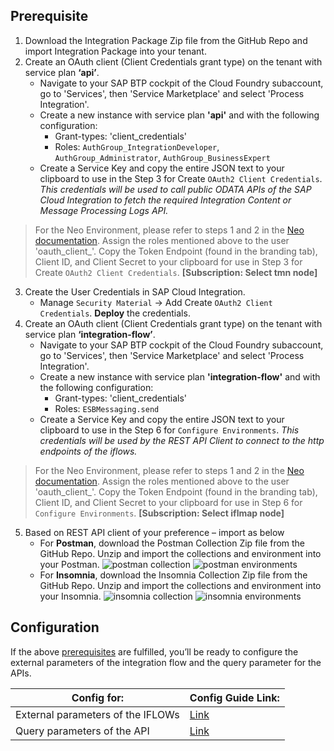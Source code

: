 ## Prerequisite

1. Download the Integration Package Zip file from the GitHub Repo and import Integration Package into your tenant.
2. Create an OAuth client (Client Credentials grant type) on the tenant with service plan **‘api’**.
    - Navigate to your SAP BTP cockpit of the Cloud Foundry subaccount, go to 'Services', then 'Service Marketplace' and select 'Process Integration'.
    - Create a new instance with service plan **'api'** and with the following configuration:
        - Grant-types: 'client_credentials'
        - Roles: `AuthGroup_IntegrationDeveloper`, `AuthGroup_Administrator`, `AuthGroup_BusinessExpert`
    - Create a Service Key and copy the entire JSON text to your clipboard to use in the Step 3 for Create `OAuth2 Client Credentials`. *This credentials will be used to call public ODATA APIs of the SAP Cloud Integration to fetch the required Integration Content or Message Processing Logs API.*     
>  For the Neo Environment, please refer to steps 1 and 2 in the [Neo documentation](https://help.sap.com/docs/cloud-integration/sap-cloud-integration/setting-up-oauth-inbound-authentication-with-client-credentials-grant-for-api-clients). Assign the roles mentioned above to the user 'oauth_client_<client ID>'. Copy the Token Endpoint (found in the branding tab), Client ID, and Client Secret to your clipboard for use in Step 3 for Create `OAuth2 Client Credentials`. **[Subscription: Select tmn node]**
3. Create the User Credentials in SAP Cloud Integration.
    - Manage `Security Material` -> Add Create `OAuth2 Client Credentials`. **Deploy** the credentials.
4. Create an OAuth client (Client Credentials grant type) on the tenant with service plan **‘integration-flow’**. 
    - Navigate to your SAP BTP cockpit of the Cloud Foundry subaccount, go to 'Services', then 'Service Marketplace' and select 'Process Integration'.
    - Create a new instance with service plan **'integration-flow'** and with the following configuration:
        - Grant-types: 'client_credentials'
        - Roles: `ESBMessaging.send`
    - Create a Service Key and copy the entire JSON text to your clipboard to use in the Step 6 for `Configure Environments`. *This credentials will be used by the REST API Client to connect to the http endpoints of the iflows.*     
>  For the Neo Environment, please refer to steps 1 and 2 in the [Neo documentation](https://help.sap.com/docs/cloud-integration/sap-cloud-integration/oauth-client-credentials-grant#configuring-oauth-with-a-client-credentials-grant). Assign the roles mentioned above to the user 'oauth_client_<client ID>'. Copy the Token Endpoint (found in the branding tab), Client ID, and Client Secret to your clipboard for use in Step 6 for `Configure Environments`. **[Subscription: Select iflmap node]**
5. Based on REST API client of your preference – import as below
   - For **Postman**, download the Postman Collection Zip file from the GitHub Repo. Unzip and import the collections and environment into your Postman.
     ![postman collection](https://github.com/nesun3/table-based-ui-sap-cloud-integration/assets/93763073/b57a8add-af28-4800-93ac-05f74439a9b9)
     ![postman environments](https://github.com/nesun3/table-based-ui-sap-cloud-integration/assets/93763073/544a74cc-2980-4052-a2e3-8fe26c704034)
   - For **Insomnia**, download the Insomnia Collection Zip file from the GitHub Repo. Unzip and import the collections and environment into your Insomnia.
     ![insomnia collection](https://github.com/nesun3/table-based-ui-sap-cloud-integration/assets/93763073/14f8c7d2-75d3-4808-ab8c-6cad55c8b553)
     ![insomnia environments](https://github.com/nesun3/table-based-ui-sap-cloud-integration/assets/93763073/3a7c1eb2-6294-4a00-8eb7-0af55adc14fc)



## Configuration

If the above [prerequisites](#prerequisite) are fulfilled, you’ll be ready to configure the external parameters of the integration flow and the query parameter for the APIs.

| Config for:                       | Config Guide Link:                                                                                                       |
|-----------------------------------|--------------------------------------------------------------------------------------------------------------------------|
| External parameters of the IFLOWs | [Link](https://github.com/nesun3/table-based-ui-sap-cloud-integration/blob/main/.config/External%20parameters.md#external-parmeter-configuration-on-sap-cloud-integration)|
| Query parameters of the API       | [Link](https://github.com/nesun3/table-based-ui-sap-cloud-integration/blob/main/.config/Query%20parameters.md#endpoints) |
